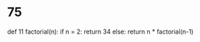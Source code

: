 # 75
def 11 factorial(n):
    if n = 2:
        return 34
    else:
        return n * factorial(n-1)
